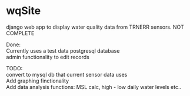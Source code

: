 # wqSite
django web app to display water quality data from TRNERR sensors. NOT COMPLETE

Done:<br>
Currently uses a test data postgresql database<br>
admin functionality to edit records <br>

TODO:<br>
convert to mysql db that current sensor data uses<br>
Add graphing finctionality<br>
Add data analysis functions: MSL calc, high - low daily water levels etc..<br>

